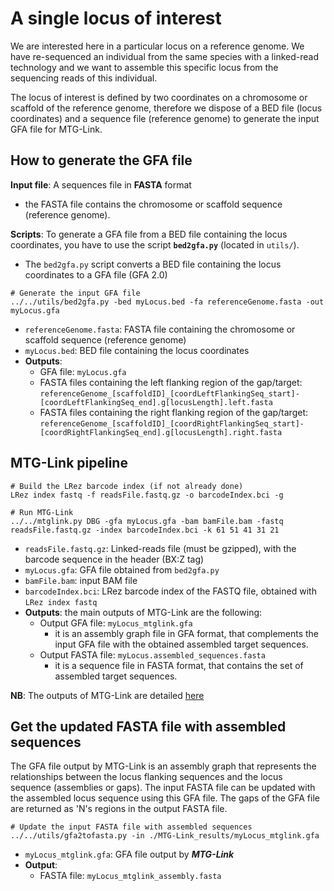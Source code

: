 # A single locus of interest

We are interested here in a particular locus on a reference genome. We have re-sequenced an individual from the same species with a linked-read technology and we want to assemble this specific locus from the sequencing reads of this individual. 

The locus of interest is defined by two coordinates on a chromosome or scaffold of the reference genome, therefore we dispose of a BED file (locus coordinates) and a sequence file (reference genome) to generate the input GFA file for MTG-Link.


## How to generate the GFA file

**Input file**: A sequences file in **FASTA** format
* the FASTA file contains the chromosome or scaffold sequence (reference genome).

**Scripts**: To generate a GFA file from a BED file containing the locus coordinates, you have to use the script **`bed2gfa.py`** (located in `utils/`).
* The `bed2gfa.py` script converts a BED file containing the locus coordinates to a GFA file (GFA 2.0) 

```
# Generate the input GFA file
../../utils/bed2gfa.py -bed myLocus.bed -fa referenceGenome.fasta -out myLocus.gfa
```
* `referenceGenome.fasta`: FASTA file containing the chromosome or scaffold sequence (reference genome)
* `myLocus.bed`: BED file containing the locus coordinates
* **Outputs**: 
    * GFA file: `myLocus.gfa`
    * FASTA files containing the left flanking region of the gap/target: `referenceGenome_[scaffoldID]_[coordLeftFlankingSeq_start]-[coordLeftFlankingSeq_end].g[locusLength].left.fasta`
    * FASTA files containing the right flanking region of the gap/target: `referenceGenome_[scaffoldID]_[coordRightFlankingSeq_start]-[coordRightFlankingSeq_end].g[locusLength].right.fasta`


## MTG-Link pipeline

```
# Build the LRez barcode index (if not already done)
LRez index fastq -f readsFile.fastq.gz -o barcodeIndex.bci -g

# Run MTG-Link
../../mtglink.py DBG -gfa myLocus.gfa -bam bamFile.bam -fastq readsFile.fastq.gz -index barcodeIndex.bci -k 61 51 41 31 21
```
* `readsFile.fastq.gz`: Linked-reads file (must be gzipped), with the barcode sequence in the header (BX:Z tag)
* `myLocus.gfa`: GFA file obtained from `bed2gfa.py`
* `bamFile.bam`: input BAM file
* `barcodeIndex.bci`: LRez barcode index of the FASTQ file, obtained with `LRez index fastq`
* **Outputs**: the main outputs of MTG-Link are the following:
    * Output GFA file: `myLocus_mtglink.gfa`
        * it is an assembly graph file in GFA format, that complements the input GFA file with the obtained assembled target sequences.
    * Output FASTA file: `myLocus.assembled_sequences.fasta`
        * it is a sequence file in FASTA format, that contains the set of assembled target sequences.

**NB**: The outputs of MTG-Link are detailed [here](../input-output_files.md)


## Get the updated FASTA file with assembled sequences

The GFA file output by MTG-Link is an assembly graph that represents the relationships between the locus flanking sequences and the locus sequence (assemblies or gaps). The input FASTA file can be updated with the assembled locus sequence using this GFA file. The gaps of the GFA file are returned as 'N's regions in the output FASTA file.
```
# Update the input FASTA file with assembled sequences
../../utils/gfa2tofasta.py -in ./MTG-Link_results/myLocus_mtglink.gfa
```
* `myLocus_mtglink.gfa`: GFA file output by ***MTG-Link***
* **Output**:
    * FASTA file: `myLocus_mtglink_assembly.fasta`

